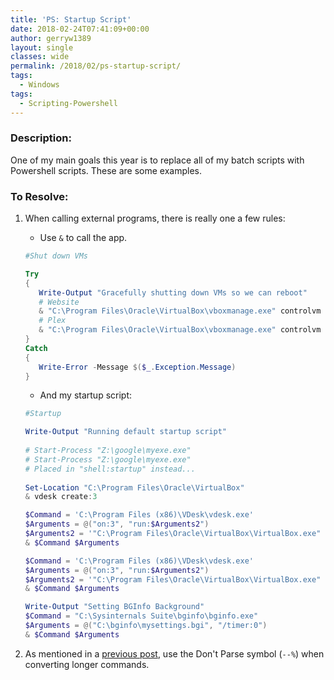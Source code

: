 ```yaml
---
title: 'PS: Startup Script'
date: 2018-02-24T07:41:09+00:00
author: gerryw1389
layout: single
classes: wide
permalink: /2018/02/ps-startup-script/
tags:
  - Windows
tags:
  - Scripting-Powershell
---
```

<!--more-->

### Description:

One of my main goals this year is to replace all of my batch scripts with Powershell scripts. These are some examples.

### To Resolve:

1. When calling external programs, there is really one a few rules:

   - Use `&` to call the app.

   ```powershell
   #Shut down VMs

   Try
   {
      Write-Output "Gracefully shutting down VMs so we can reboot"
      # Website
      & "C:\Program Files\Oracle\VirtualBox\vboxmanage.exe" controlvm "XXXXXXX-383a-00000-bb2f-6da0ea34f94c" acpipowerbutton
      # Plex
      & "C:\Program Files\Oracle\VirtualBox\vboxmanage.exe" controlvm "XXXXXXX-2816-00000-bd90-7af3cf0b39cb" acpipowerbutton
   }
   Catch
   {
      Write-Error -Message $($_.Exception.Message)
   }
   ```

   - And my startup script:

   ```powershell
   #Startup

   Write-Output "Running default startup script"
               
   # Start-Process "Z:\google\myexe.exe"
   # Start-Process "Z:\google\myexe.exe"
   # Placed in "shell:startup" instead...
            
   Set-Location "C:\Program Files\Oracle\VirtualBox"
   & vdesk create:3

   $Command = 'C:\Program Files (x86)\VDesk\vdesk.exe'
   $Arguments = @("on:3", "run:$Arguments2")
   $Arguments2 = '"C:\Program Files\Oracle\VirtualBox\VirtualBox.exe" --comment "gw-www" --startvm "XXXXXXX-383a-4121-bb2f-6da0ea34f94c"'
   & $Command $Arguments

   $Command = 'C:\Program Files (x86)\VDesk\vdesk.exe'
   $Arguments = @("on:3", "run:$Arguments2")
   $Arguments2 = '"C:\Program Files\Oracle\VirtualBox\VirtualBox.exe" --comment "gw-plex" --startvm "XXXXXXX-2816-45fa-bd90-7af3cf0b39cb"'
   & $Command $Arguments

   Write-Output "Setting BGInfo Background"
   $Command = "C:\Sysinternals Suite\bginfo\bginfo.exe"
   $Arguments = @("C:\bginfo\mysettings.bgi", "/timer:0")
   & $Command $Arguments
   ```

2. As mentioned in a [previous post](https://automationadmin.com/2016/11/ps-replace-cmd), use the Don't Parse symbol (`--%`) when converting longer commands.
